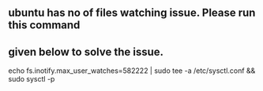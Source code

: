 ## ubuntu has no of files watching issue. Please run this command 
## given below to solve the issue.

echo fs.inotify.max_user_watches=582222 | sudo tee -a /etc/sysctl.conf && sudo sysctl -p